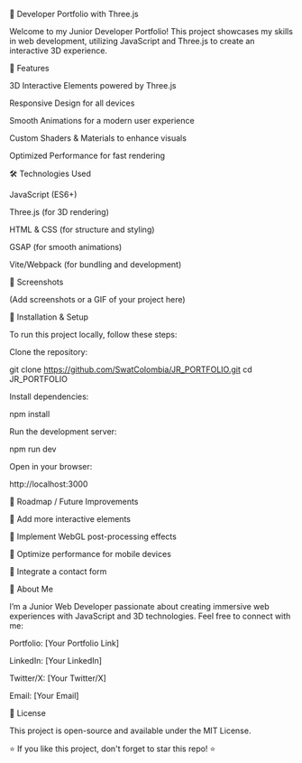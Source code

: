 🎨 Developer Portfolio with Three.js

Welcome to my Junior Developer Portfolio! This project showcases my skills in web development, utilizing JavaScript and Three.js to create an interactive 3D experience.

🚀 Features

3D Interactive Elements powered by Three.js

Responsive Design for all devices

Smooth Animations for a modern user experience

Custom Shaders & Materials to enhance visuals

Optimized Performance for fast rendering

🛠️ Technologies Used

JavaScript (ES6+)

Three.js (for 3D rendering)

HTML & CSS (for structure and styling)

GSAP (for smooth animations)

Vite/Webpack (for bundling and development)

📸 Screenshots

(Add screenshots or a GIF of your project here)

🔧 Installation & Setup

To run this project locally, follow these steps:

Clone the repository:

git clone https://github.com/SwatColombia/JR_PORTFOLIO.git
cd JR_PORTFOLIO

Install dependencies:

npm install

Run the development server:

npm run dev

Open in your browser:

http://localhost:3000

📌 Roadmap / Future Improvements

🔹 Add more interactive elements

🔹 Implement WebGL post-processing effects

🔹 Optimize performance for mobile devices

🔹 Integrate a contact form

👤 About Me

I’m a Junior Web Developer passionate about creating immersive web experiences with JavaScript and 3D technologies. Feel free to connect with me:

Portfolio: [Your Portfolio Link]

LinkedIn: [Your LinkedIn]

Twitter/X: [Your Twitter/X]

Email: [Your Email]

📜 License

This project is open-source and available under the MIT License.

⭐ If you like this project, don't forget to star this repo! ⭐
